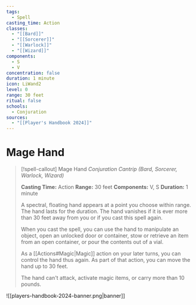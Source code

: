 ```yaml
---
tags:
  - Spell
casting_time: Action
classes:
  - "[[Bard]]"
  - "[[Sorcerer]]"
  - "[[Warlock]]"
  - "[[Wizard]]"
components:
  - S
  - V
concentration: false
duration: 1 minute
icon: LiWand2
level: 0
range: 30 feet
ritual: false
schools:
  - Conjuration
sources:
  - "[[Player's Handbook 2024]]"
---
```


# Mage Hand

>[!spell-callout] Mage Hand
>_Conjuration Cantrip (Bard, Sorcerer, Warlock, Wizard)_
>
>**Casting Time:** Action
>**Range:** 30 feet
>**Components:** V, S
>**Duration:** 1 minute
>
>A spectral, floating hand appears at a point you choose within range. The hand lasts for the duration. The hand vanishes if it is ever more than 30 feet away from you or if you cast this spell again.
>
>When you cast the spell, you can use the hand to manipulate an object, open an unlocked door or container, stow or retrieve an item from an open container, or pour the contents out of a vial.
>
>As a [[Actions#Magic\|Magic]] action on your later turns, you can control the hand thus again. As part of that action, you can move the hand up to 30 feet.
>
>The hand can't attack, activate magic items, or carry more than 10 pounds.


![[players-handbook-2024-banner.png|banner]]
